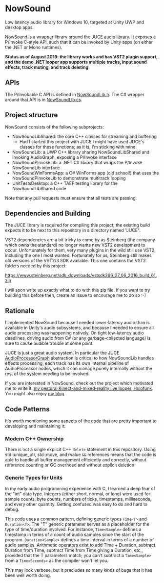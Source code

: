 # NowSound
Low latency audio library for Windows 10, targeted at Unity UWP and desktop apps.

NowSound is a wrapper library around the [JUCE audio library](https://juce.com).  It exposes a P/Invoke C-style API, such that it can be invoked by Unity apps (on either
the .NET or Mono runtimes).

**Status as of August 2019: the library works and has VST2 plugin support, and the demo .NET looper app
supports multiple tracks, input sound effects, track muting, and track deleting.**

## APIs

The P/Invokable C API is defined in [NowSoundLib.h](https://github.com/RobJellinghaus/NowSound/blob/master/NowSoundLib/NowSoundLib.h).  The C# wrapper around that API is in [NowSoundLib.cs](https://github.com/RobJellinghaus/NowSound/blob/master/NowSoundPInvokeLib/NowSoundLib.cs).

## Project structure

NowSound consists of the following subprojects:

- NowSoundLibShared: the core C++ classes for streaming and buffering
  - Had I started this project with JUCE I might have used JUCE's classes for these functions; as it is, I'm sticking with mine
- NowSoundLib: a UWP C++ library sharing NowSoundLibShared and invoking AudioGraph,
  exposing a P/Invoke interface
- NowSoundPInvokeLib: a .NET C# library that wraps the P/Invoke NowSoundLib interface
- NowSoundWinFormsApp: a C# WinForms app (old school!) that uses the NowSoundPInvokeLib to
  demonstrate multitrack looping
- UnitTestsDesktop: a C++ TAEF testing library for the NowSoundLibShared code

Note that any pull requests must ensure that all tests are passing.

## Dependencies and Building

The JUCE library is required for compiling this project; the existing build expects it to be next to
this repository in a directory named "JUCE".

VST2 dependencies are a bit tricky to come by as Steinberg (the company which owns the standard) no
longer wants new VST2 development to occur.  Unfortunately for them, very many plugins in the wild still
use VST2, including the one I most wanted.  Fortunately for us, Steinberg still makes old versions of
the VST2/3 SDK available.  This one contains the VST2 folders needed by this project:

https://www.steinberg.net/sdk_downloads/vstsdk366_27_06_2016_build_61.zip

I will soon write up exactly what to do with this zip file.  If you want to try building this before then,
create an issue to encourage me to do so :-)

## Rationale

I implemented NowSound because I needed lower-latency audio than is available in Unity's audio
subsystems, and because I needed to ensure all audio processing was happening natively.  On tight
low-latency audio deadlines, driving audio from C# (or any garbage-collected language) is sure to
cause audible trouble at some point.

JUCE is just a great audio system.  In particular the JUCE [AudioProcessorGraph](https://docs.juce.com/master/tutorial_audio_processor_graph.html) abstraction is
critical to how NowSoundLib handles effects processing; each track has its own internal pipeline
of AudioProcessor nodes, which it can manage purely internally without the rest of the system
needing to be involved.

If you are interested in NowSound, check out the project which motivated me to write it:
[my gestural Kinect-and-mixed-reality live looper, Holofunk](http://holofunk.com).  You might also
enjoy [my blog](http://robjsoftware.info).

## Code Patterns

It's worth mentioning some aspects of the code that are pretty important to developing and
maintaining it:

### Modern C++ Ownership

There is not a single explicit C++ `delete` statement in this repository.  Using std::unique_ptr,
std::move, and rvalue `&&` references means that the code is able to handle all buffer management
efficiently and correctly, without reference counting or GC overhead and without explicit deletion.

### Generic Types for Units

In my early audio programming experience with C, I learned a deep fear of the "int" data type.
Integers (either short, normal, or long) were used for sample counts, byte counts, numbers of
ticks, timestamps, milliseconds, and every other quantity.  Getting confused was easy to do
and hard to debug.

This code uses a common pattern, defining generic types `Time<T>` and `Duration<T>`.  The "T"
generic parameter serves as a placeholder for the type of time/duration involved.  For instance,
`Time<Sample>` defines a timestamp in terms of a count of audio samples since the start of the
program.  `Duration<Sample>` defines a time interval in terms of a number of audio samples.
Arithmetic operators exist to add Time + Duration, subtract Duration from Time, subtract Time
from Time giving a Duration, etc., provided that the T parameters match; you can't subtract
a `Time<Sample>` from a `Time<Seconds>` as the compiler won't let you.

This may look verbose, but it precludes so many kinds of bugs that it has been well worth
doing.
